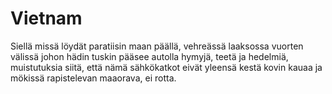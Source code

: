# Vietnam

Siellä missä löydät
paratiisin maan päällä, 
vehreässä laaksossa vuorten välissä johon hädin tuskin pääsee autolla
hymyjä, teetä ja hedelmiä,
muistutuksia siitä, että nämä sähkökatkot eivät yleensä kestä kovin kauaa ja
mökissä rapistelevan maaorava, ei rotta.